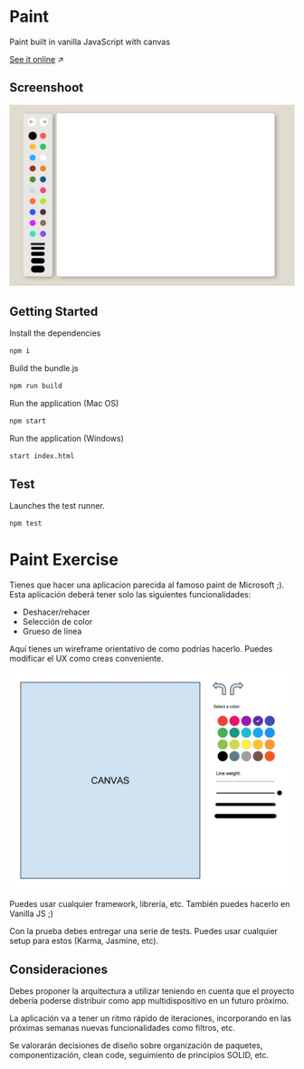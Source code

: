 # Paint

Paint built in vanilla JavaScript with canvas

[See it online](http://JudithGo.paint-app.surge.sh/)️ ↗️

## Screenshoot

![](./public/img/screenshot.png)

## Getting Started

Install the dependencies

```sh
npm i
```

Build the bundle.js

```sh
npm run build
```

Run the application (Mac OS)

```sh
npm start
```

Run the application (Windows)

```sh
start index.html
```

## Test

Launches the test runner.

```sh
npm test
```

# Paint Exercise

Tienes que hacer una aplicacion parecida al famoso paint de Microsoft ;). Esta aplicación deberá tener solo las siguientes funcionalidades:

- Deshacer/rehacer
- Selección de color
- Grueso de línea

Aquí tienes un wireframe orientativo de como podrías hacerlo. Puedes modificar el UX como creas conveniente.

![](./public/img/wireframe.png)

Puedes usar cualquier framework, librería, etc. También puedes hacerlo en Vanilla JS ;)

Con la prueba debes entregar una serie de tests. Puedes usar cualquier setup para estos (Karma, Jasmine, etc).

## Consideraciones

Debes proponer la arquitectura a utilizar teniendo en cuenta que el proyecto debería poderse distribuir como app multidispositivo en un futuro próximo.

La aplicación va a tener un ritmo rápido de iteraciones, incorporando en las próximas semanas nuevas funcionalidades como filtros, etc.

Se valorarán decisiones de diseño sobre organización de paquetes, componentización, clean code, seguimiento de principios SOLID, etc.